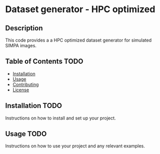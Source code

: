 # Dataset generator - HPC optimized

## Description

This code provides a a HPC optimized dataset generator for simulated SIMPA images. 

## Table of Contents TODO

- [Installation](#installation)
- [Usage](#usage)
- [Contributing](#contributing)
- [License](#license)

## Installation TODO

Instructions on how to install and set up your project.

## Usage TODO

Instructions on how to use your project and any relevant examples.


